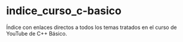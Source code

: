 # indice_curso_c-basico
Índice con enlaces directos a todos los temas tratados en el curso de YouTube de C++ Básico. 
